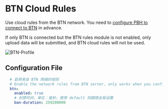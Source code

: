 # BTN Cloud Rules

Use cloud rules from the BTN network. You need to [configure PBH to connect to BTN](../btn/connect.md) in advance.

If only BTN is connected but the BTN rules module is not enabled, only upload data will be submitted, and BTN cloud rules will not be used.

![BTN-Profile](./assets/btn-profile.png)

## Configuration File

```yaml
  # 启用来自 BTN 网络的规则
  # Enable the network rules from BTN server, only works when you configured BTN server in config.yml
  btn:
    enabled: true
    # 封禁时间，单位：毫秒，使用 default 则跟随全局设置
    ban-duration: 259200000
```